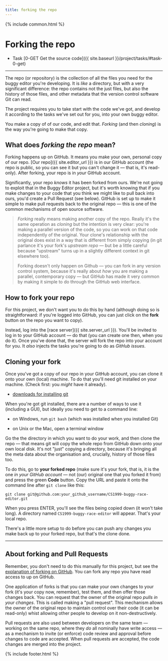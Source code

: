 ```yaml
---
title: forking the repo
---
```


{% include common.html %}

# Forking the repo

* Task [0-GET Get the source code]({{ site.baseurl }}/project/tasks/#task-0-get)

---

The repo (or repository) is the collection of all the files you need for the
buggy editor you're developing. It is _like_ a directory, but with a very
significant difference: the repo contains not the just files, but also the
history of those files, and other metadata that the version control software
Git can read.

The project requires you to take start with the code we've got, and develop
it according to the tasks we've set out for you, into your own buggy editor.

You make a copy of of our code, and edit that. _Forking_ (and then _cloning_)
is the way you're going to make that copy.

## What does _forking the repo_ mean?

Forking happens up on GitHub. It means you make your own, personal copy of our
repo. [Our repo]({{ site.editor_url }}) is in our GitHub account (the repo is
public, so you can see it but you can't change it — that is, it's read-only).
After forking, your repo is in _your_ GitHub account.

Significantly, your repo _knows_ it has been forked from ours. We're not going
to exploit that in the Buggy Editor project, but it's worth knowing that if you
make changes to your code that you think we might like to pull back into ours,
you'd create a Pull Request (see below). GitHub is set up to make it simple to
make pull requests back to the original repo — this is one of the common
mechanisms of open source software.

> _Forking_ really means making another copy of the repo. Really it's the
> same operation as _cloning_ but the intention is very clear: you're making
> a parallel version of the code, so you can work on that code independently
> of the original. Your clone's relationship with the original does exist
> in a way that is different from simply copying (in git parlance it's
> your fork's _upstream repo_ — but be a little careful because "upstream"
> turns up in a slightly different context in git elsewhere too).
>
> Forking doesn't only happen on Github — you can fork in any version control
> system, because it's really about _how_ you are making a parallel, 
> contemporary copy — but GitHub has made it very common by making it
> simple to do through the GitHub web interface.

## How to fork your repo

For this project, we don't want you to do this by hand (although doing so is
straightforward: if you're logged into GitHub, you can just click on the
**fork** button on the repo you want to copy).

Instead, log into the [race server]({{ site.server_url }}).
You'll be invited to log in to your GitHub account — do that (you can create
one then, when you do it). Once you've done that, the server will fork the
repo into your account for you. It _also_ injects the tasks you're going to
do as _GitHub issues_.


## Cloning your fork

Once you've got a copy of our repo in your GitHub account, you can clone it
onto your own (local) machine. To do that you'll need git installed on your
machine. (Check first: you _might_ have it already).

* [downloads for installing git](https://git-scm.com/downloads)

When you're got git installed, there are a number of ways to use it (including
a GUI), but ideally you need to get to a command line:

* on Windows, run `git bash` (which was installed when you installed Git)

* on Unix or the Mac, open a terminal window

Go the the directory in which you want to do your work, and then clone the
repo — that means git will copy the whole repo from GitHub down onto your own
local disk. It's not "just" copying a directory, because it's bringing all the
meta data about the organisation and, crucially, history of those files too.

To do this, go to **your forked repo** (make sure it's your fork, that is, it
is the one _in your GitHub account_ — not (our) original one that you forked it
from) and press the green **Code** button. Copy the URL and paste it onto the
command line after `git clone` like this:

    git clone git@github.com:your_github_username/CS1999-buggy-race-editor.git

When you press ENTER, you'll see the files being copied down (it won't take
long). A directory named `CS1999-buggy-race-editor` will appear. That's your
local repo.

There's a little more setup to do before you can push any changes you make
back up to your forked repo, but that's the clone done.

---

## About forking and Pull Requests

Remember, you don't need to do this manually for this project, but see the
[explanation of forking on GitHub](https://guides.github.com/activities/forking/).
You can fork any repo you have read access to up on GitHub.

One application of forks is that you can make your own changes to your fork (it's
your copy now, remember), test them, and then offer those changes back. You can
request that the owner of the original repo _pulls in your changes_. This
is called making a "pull request". This mechanism allows the owner of the
original repo to maintain control over their code (it can be read-only) whist
allowing other people to develop on it non-destructively.

Pull requests are also used between developers on the same team — working on
the same repo, where they _do_ all nominally have write access — as a mechanism
to invite (or enforce) code review and approval before changes to code are
accepted. When pull requests are accepted, the code changes are merged into the
project.



{% include footer.html %}

